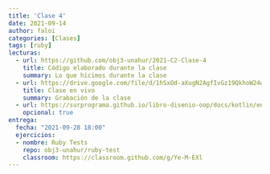 ```yaml
---
title: 'Clase 4'
date: 2021-09-14
author: faloi
categories: [Clases]
tags: [ruby]
lecturas:
  - url: https://github.com/obj3-unahur/2021-C2-Clase-4
    title: Código elaborado durante la clase
    summary: Lo que hicimos durante la clase
  - url: https://drive.google.com/file/d/1hSxOd-aXugN2AgfIvGz19QkhoW24wM0q/view?usp=sharing
    title: Clase en vivo
    summary: Grabación de la clase
  - url: https://surprograma.github.io/libro-disenio-oop/docs/kotlin/entorno-desarrollo/trabajo-equipo-intellij/
    opcional: true
entrega:
  fecha: "2021-09-28 18:00"
  ejercicios:
  - nombre: Ruby Tests
    repo: obj3-unahur/ruby-test
    classroom: https://classroom.github.com/g/Ye-M-EXl
---
```

